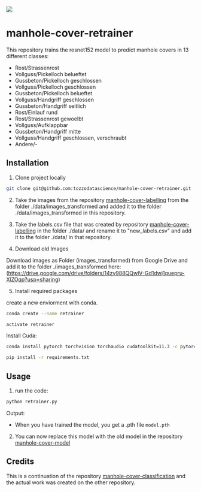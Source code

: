 <img src="https://img.shields.io/badge/status-online-green" />

# manhole-cover-retrainer

This repository trains the resnet152 model to predict manhole covers in 13 different classes:

  - Rost/Strassenrost
  - Vollguss/Pickelloch belueftet
  - Gussbeton/Pickelloch geschlossen
  - Vollguss/Pickelloch geschlossen
  - Gussbeton/Pickelloch belueftet
  - Vollguss/Handgriff geschlossen
  - Gussbeton/Handgriff seitlich
  - Rost/Einlauf rund
  - Rost/Strassenrost gewoelbt
  - Vollguss/Aufklappbar
  - Gussbeton/Handgriff mitte
  - Vollguss/Handgriff geschlossen, verschraubt
  - Andere/-
  

## Installation

1. Clone project locally 

```bash
git clone git@github.com:tozzodatascience/manhole-cover-retrainer.git
```

2. Take the images from the repository [manhole-cover-labelling](https://github.com/tozzodatascience/manhole-cover-labelling) from the folder ./data/images_transformed and added it to the folder ./data/images_transformed in this repository.

3. Take the labels.csv file that was created by repository [manhole-cover-labelling](https://github.com/tozzodatascience/manhole-cover-labelling) in the folder ./data/ and rename it to "new_labels.csv" and add it to the folder ./data/ in that repository.

4. Download old Images

Download images as Folder (images_transformed) from Google Drive and add it to the folder ./images_transformed here: (https://drive.google.com/drive/folders/14zy988QQwlV-Gd1dwj1quepru-XlZOqp?usp=sharing)

5. Install required packages

create a new enviorment with conda.

```bash
conda create --name retrainer
```

```bash
activate retrainer
```

Install Cuda:

```bash
conda install pytorch torchvision torchaudio cudatoolkit=11.3 -c pytorch
```

```bash
pip install -r requirements.txt
```


## Usage

1. run the code:
```bash
python retrainer.py
```

Output:
  - When you have trained the model, you get a .pth file `model.pth`

2. You can now replace this model with the old model in the repository [manhole-cover-model](https://github.com/tozzodatascience/manhole-cover-model)


## Credits

This is a continuation of the repository [manhole-cover-classification](https://github.com/FiratSaritas/manhole-cover-classification) and the actual work was created on the other repository.
